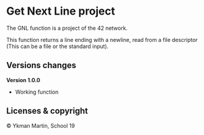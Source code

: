 # Get Next Line project

The GNL function is a project of the 42 network.

This function returns a line ending with a newline, read from a file descriptor (This can be a file or the standard input).

## Versions changes

**Version 1.0.0**
+ Working function

## Licenses & copyright

© Ykman Martin, School 19
